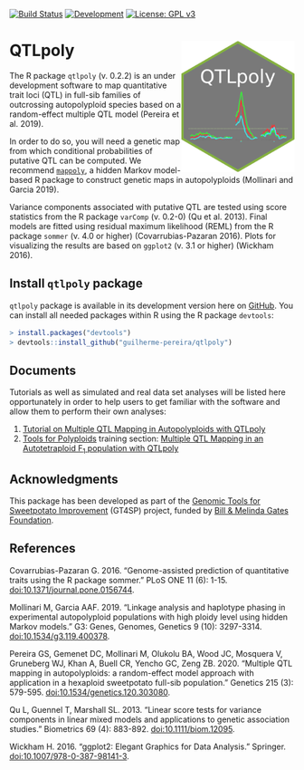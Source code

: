 [![Build Status](https://travis-ci.org/guilherme-pereira/QTLpoly.svg?branch=master)](https://travis-ci.org/gabrielgesteira/QTLpoly) [![Development](https://img.shields.io/badge/development-active-blue.svg)](https://img.shields.io/badge/development-active-blue.svg)
[![License: GPL v3](https://img.shields.io/badge/License-GPL%20v3-blue.svg)](https://www.gnu.org/licenses/gpl-3.0)

# QTLpoly <img src="hex.png" align="right" width="200" />

The R package `qtlpoly` (v. 0.2.2) is an under development software to map quantitative trait loci (QTL) in full-sib families of outcrossing autopolyploid species based on a random-effect multiple QTL model (Pereira et al. 2019). 

In order to do so, you will need a genetic map from which conditional probabilities of putative QTL can be computed. We recommend [`mappoly`](https://github.com/mmollina/MAPpoly), a hidden Markov model-based R package to construct genetic maps in autopolyploids (Mollinari and Garcia 2019).

Variance components associated with putative QTL are tested using score statistics from the R package `varComp` (v. 0.2-0) (Qu et al. 2013). Final models are fitted using residual maximum likelihood (REML) from the R package `sommer` (v. 4.0 or higher) (Covarrubias-Pazaran 2016). Plots for visualizing the results are based on `ggplot2` (v. 3.1 or higher) (Wickham 2016). 

## Install `qtlpoly` package

`qtlpoly` package is available in its development version here on [GitHub](https://github.com/guilherme-pereira/qtlpoly). You can install all needed packages within R using the R package `devtools`:

```r
> install.packages("devtools")
> devtools::install_github("guilherme-pereira/qtlpoly") 
```

## Documents 

Tutorials as well as simulated and real data set analyses will be listed here opportunately in order to help users to get familiar with the software and allow them to perform their own analyses:

1. [Tutorial on Multiple QTL Mapping in Autopolyploids with QTLpoly](https://guilherme-pereira.github.io/QTLpoly/1-tutorial)
2. [Tools for Polyploids](https://www.polyploids.org/workshop/2021/january/info) training section: [Multiple QTL Mapping in an Autotetraploid F<sub>1</sub> population with QTLpoly](https://guilherme-pereira.github.io/QTLpoly/2-tetraploid_example.html)

## Acknowledgments

This package has been developed as part of the [Genomic Tools for Sweetpotato Improvement](https://sweetpotatogenomics.cals.ncsu.edu/) (GT4SP) project, funded by [Bill \& Melinda Gates Foundation](https://www.gatesfoundation.org/).

## References

Covarrubias-Pazaran G. 2016. “Genome-assisted prediction of quantitative traits using the R package sommer.” PLoS ONE 11 (6): 1-15. [doi:10.1371/journal.pone.0156744](https://doi.org/10.1371/journal.pone.0156744).

Mollinari M, Garcia AAF. 2019. “Linkage analysis and haplotype phasing in experimental autopolyploid populations with high ploidy level using hidden Markov models.” G3: Genes, Genomes, Genetics 9 (10): 3297-3314. [doi:10.1534/g3.119.400378](https://doi.org/10.1534/g3.119.400378).

Pereira GS, Gemenet DC, Mollinari M, Olukolu BA, Wood JC, Mosquera V, Gruneberg WJ, Khan A, Buell CR, Yencho GC, Zeng ZB. 2020. “Multiple QTL mapping in autopolyploids: a random-effect model approach with application in a hexaploid sweetpotato full-sib population.” Genetics 215 (3): 579-595. [doi:10.1534/genetics.120.303080](https://doi.org/10.1534/genetics.120.303080).

Qu L, Guennel T, Marshall SL. 2013. “Linear score tests for variance components in linear mixed models and applications to genetic association studies.” Biometrics 69 (4): 883-892. [doi:10.1111/biom.12095](https://doi.org/10.1111/biom.12095).

Wickham H. 2016. “ggplot2: Elegant Graphics for Data Analysis.” Springer. [doi:10.1007/978-0-387-98141-3](https://www.springer.com/gp/book/9780387981413).
